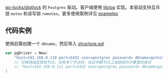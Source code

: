 [go-locks/distlock](https://github.com/go-locks/distlock) 的 `Postgres` 驱动。客户端使用 [lib/pq](https://github.com/lib/pq) 实现。本驱动支持互斥锁 `mutex` 和读写锁 `rwmutex`。更多使用案例详见 [examples](https://github.com/go-locks/examples)


## 代码实例

使用前需创建一个 `dbname`，然后导入 [structure.sql](structure.sql)

```go
var pgDriver = New(
	"host=192.168.0.110 port=5432 user=postgres password= dbname=gotest sslmode=disable",
	// 可继续指定其他节点，当有多个节点时，在过半数节点上加锁成功才算真的成功
	// "host=192.168.0.111 port=5432 user=postgres password= dbname=gotest sslmode=disable",
)
```